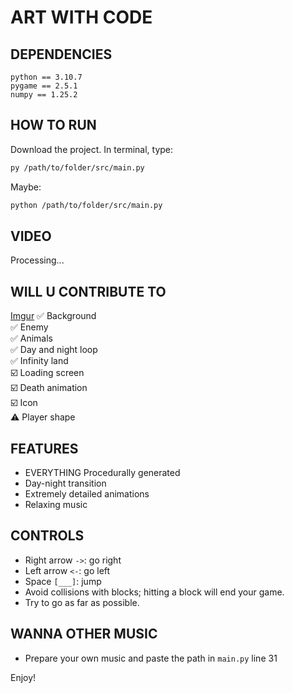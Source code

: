 # ART WITH CODE

## DEPENDENCIES
    python == 3.10.7
    pygame == 2.5.1
    numpy == 1.25.2

## HOW TO RUN
Download the project. In terminal, type:
```bash
py /path/to/folder/src/main.py
```
Maybe:
```bash
python /path/to/folder/src/main.py
```

## VIDEO
Processing...

## WILL U CONTRIBUTE TO
[Imgur](https://i.imgur.com/IrB9DEV.jpg)
✅ Background <br>
✅ Enemy <br>
✅ Animals <br>
✅ Day and night loop <br>
✅ Infinity land <br>
☑️ Loading screen <br>
☑️ Death animation <br>
☑️ Icon <br>
⚠️ Player shape <br>

## FEATURES
* EVERYTHING Procedurally generated
* Day-night transition
* Extremely detailed animations
* Relaxing music

## CONTROLS
* Right arrow `->`: go right
* Left arrow `<-`: go left
* Space `[___]`: jump
* Avoid collisions with blocks; hitting a block will end your game.
* Try to go as far as possible.

## WANNA OTHER MUSIC
* Prepare your own music and paste the path in `main.py` line 31

Enjoy!
